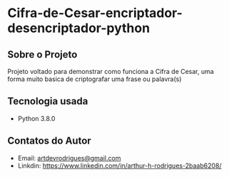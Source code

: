 # Cifra-de-Cesar-encriptador-desencriptador-python

## Sobre o Projeto
Projeto voltado para demonstrar como funciona a Cifra de Cesar, uma forma muito basica de criptografar uma frase ou palavra(s) 

## Tecnologia usada
- Python 3.8.0

## Contatos do Autor

- Email: artdevrodrigues@gmail.com
- Linkdin: https://www.linkedin.com/in/arthur-h-rodrigues-2baab6208/
